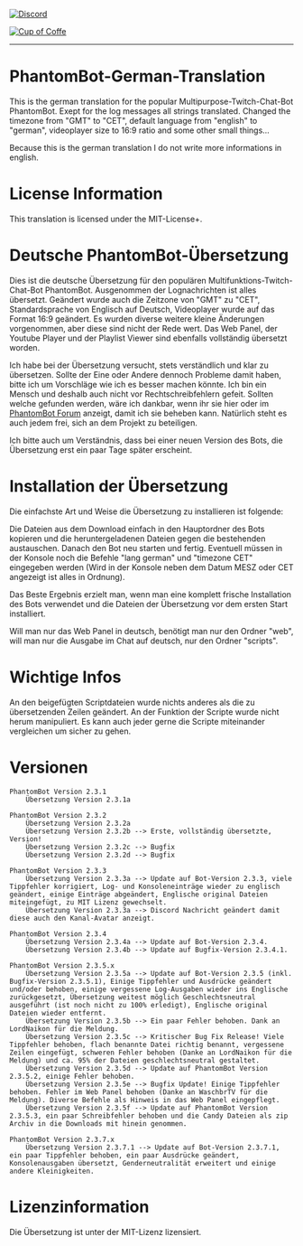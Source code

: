 [![Discord](https://discordapp.com/api/guilds/240072919722622977/widget.png)](https://discord.gg/JKJU3Zd)   
   
[![Cup of Coffe](http://i.imgur.com/ycclOX9.png)](https://www.paypal.com/cgi-bin/webscr?cmd=_s-xclick&hosted_button_id=QF69JHHKBYV9A)

---

# PhantomBot-German-Translation

This is the german translation for the popular Multipurpose-Twitch-Chat-Bot PhantomBot.
Exept for the log messages all strings translated.
Changed the timezone from "GMT" to "CET", default language from "english" to "german", videoplayer size to 16:9 ratio and some other small things...

Because this is the german translation I do not write more informations in english.

# License Information

This translation is licensed under the MIT-License+.


# Deutsche PhantomBot-Übersetzung

Dies ist die deutsche Übersetzung für den populären Multifunktions-Twitch-Chat-Bot PhantomBot.
Ausgenommen der Lognachrichten ist alles übersetzt.
Geändert wurde auch die Zeitzone von "GMT" zu "CET", Standardsprache von Englisch auf Deutsch, Videoplayer wurde auf das Format 16:9 geändert. Es wurden diverse weitere kleine Änderungen vorgenommen, aber diese sind nicht der Rede wert.
Das Web Panel, der Youtube Player und der Playlist Viewer sind ebenfalls vollständig übersetzt worden.

Ich habe bei der Übersetzung versucht, stets verständlich und klar zu übersetzen. Sollte der Eine oder Andere dennoch Probleme damit haben, bitte ich um Vorschläge wie ich es besser machen könnte. Ich bin ein Mensch und deshalb auch nicht vor Rechtschreibfehlern gefeit. Sollten welche gefunden werden, wäre ich dankbar, wenn ihr sie hier oder im <a href="https://community.phantombot.tv/topic/797/german-translation-github" target="_blank">PhantomBot Forum</a> anzeigt, damit ich sie beheben kann. Natürlich steht es auch jedem frei, sich an dem Projekt zu beteiligen.

Ich bitte auch um Verständnis, dass bei einer neuen Version des Bots, die Übersetzung erst ein paar Tage später erscheint.


# Installation der Übersetzung

Die einfachste Art und Weise die Übersetzung zu installieren ist folgende:

Die Dateien aus dem Download einfach in den Hauptordner des Bots kopieren und die heruntergeladenen Dateien gegen die bestehenden austauschen.
Danach den Bot neu starten und fertig.
Eventuell müssen in der Konsole noch die Befehle "lang german" und "timezone CET" eingegeben werden (Wird in der Konsole neben dem Datum MESZ oder CET angezeigt ist alles in Ordnung).

Das Beste Ergebnis erzielt man, wenn man eine komplett frische Installation des Bots verwendet und die Dateien der Übersetzung vor dem ersten Start installiert.

Will man nur das Web Panel in deutsch, benötigt man nur den Ordner "web", will man nur die Ausgabe im Chat auf deutsch, nur den Ordner "scripts".


# Wichtige Infos

An den beigefügten Scriptdateien wurde nichts anderes als die zu übersetzenden Zeilen geändert. An der Funktion der Scripte wurde nicht herum manipuliert. Es kann auch jeder gerne die Scripte miteinander vergleichen um sicher zu gehen.

# Versionen

    PhantomBot Version 2.3.1
        Übersetzung Version 2.3.1a
        
    PhantomBot Version 2.3.2
        Übersetzung Version 2.3.2a
        Übersetzung Version 2.3.2b --> Erste, vollständig übersetzte, Version!
        Übersetzung Version 2.3.2c --> Bugfix
        Übersetzung Version 2.3.2d --> Bugfix
		
    PhantomBot Version 2.3.3
        Übersetzung Version 2.3.3a --> Update auf Bot-Version 2.3.3, viele Tippfehler korrigiert, Log- und Konsoleneinträge wieder zu englisch geändert, einige Einträge abgeändert, Englische original Dateien miteingefügt, zu MIT Lizenz gewechselt.
        Übersetzung Version 2.3.3a --> Discord Nachricht geändert damit diese auch den Kanal-Avatar anzeigt.

    PhantomBot Version 2.3.4
        Übersetzung Version 2.3.4a --> Update auf Bot-Version 2.3.4.
        Übersetzung Version 2.3.4b --> Update auf Bugfix-Version 2.3.4.1.

    PhantomBot Version 2.3.5.x
	    Übersetzung Version 2.3.5a --> Update auf Bot-Version 2.3.5 (inkl. Bugfix-Version 2.3.5.1), Einige Tippfehler und Ausdrücke geändert und/oder behoben, einige vergessene Log-Ausgaben wieder ins Englische zurückgesetzt, Übersetzung weitest möglich Geschlechtsneutral ausgeführt (ist noch nicht zu 100% erledigt), Englische original Dateien wieder entfernt.
	    Übersetzung Version 2.3.5b --> Ein paar Fehler behoben. Dank an LordNaikon für die Meldung.
        Übersetzung Version 2.3.5c --> Kritischer Bug Fix Release! Viele Tippfehler behoben, flach benannte Datei richtig benannt, vergessene Zeilen eingefügt, schweren Fehler behoben (Danke an LordNaikon für die Meldung) und ca. 95% der Dateien geschlechtsneutral gestaltet. 
        Übersetzung Version 2.3.5d --> Update auf PhantomBot Version 2.3.5.2, einige Fehler behoben.
        Übersetzung Version 2.3.5e --> Bugfix Update! Einige Tippfehler behoben. Fehler im Web Panel behoben (Danke an WaschbrTV für die Meldung). Diverse Befehle als Hinweis in das Web Panel eingepflegt.
        Übersetzung Version 2.3.5f --> Update auf PhantomBot Version 2.3.5.3, ein paar Schreibfehler behoben und die Candy Dateien als zip Archiv in die Downloads mit hinein genommen.

    PhantomBot Version 2.3.7.x
        Übersetzung Version 2.3.7.1 --> Update auf Bot-Version 2.3.7.1, ein paar Tippfehler behoben, ein paar Ausdrücke geändert, Konsolenausgaben übersetzt, Genderneutralität erweitert und einige andere Kleinigkeiten.
        

# Lizenzinformation

Die Übersetzung ist unter der MIT-Lizenz lizensiert.
